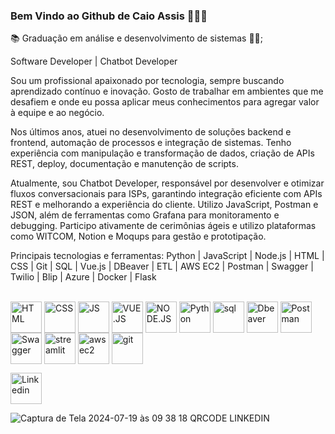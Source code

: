 ### Bem Vindo ao Github de Caio Assis 👋👨‍💻

📚 Graduação em análise e desenvolvimento de sistemas 👨‍💻;

Software Developer | Chatbot Developer

Sou um profissional apaixonado por tecnologia, sempre buscando aprendizado contínuo e inovação. Gosto de trabalhar em ambientes que me desafiem e onde eu possa aplicar meus conhecimentos para agregar valor à equipe e ao negócio.

Nos últimos anos, atuei no desenvolvimento de soluções backend e frontend, automação de processos e integração de sistemas. Tenho experiência com manipulação e transformação de dados, criação de APIs REST, deploy, documentação e manutenção de scripts.

Atualmente, sou Chatbot Developer, responsável por desenvolver e otimizar fluxos conversacionais para ISPs, garantindo integração eficiente com APIs REST e melhorando a experiência do cliente. Utilizo JavaScript, Postman e JSON, além de ferramentas como Grafana para monitoramento e debugging. Participo ativamente de cerimônias ágeis e utilizo plataformas como WITCOM, Notion e Moqups para gestão e prototipação.

Principais tecnologias e ferramentas:
Python | JavaScript | Node.js | HTML | CSS | Git | SQL | Vue.js | DBeaver | ETL | AWS EC2 | Postman | Swagger | Twilio | Blip | Azure | Docker | Flask


<div style="display:inline_block" >
<br>
<img align="center" alt="HTML" src="https://cdn-icons-png.flaticon.com/512/1051/1051277.png?w=360" style="height:50px; width:auto" target="_blank">
<img align="center" alt="CSS" src="https://upload.wikimedia.org/wikipedia/commons/thumb/6/62/CSS3_logo.svg/800px-CSS3_logo.svg.png" style="height:50px; width:auto" target="_blank">
<img align="center" alt="JS" src="https://upload.wikimedia.org/wikipedia/commons/3/3b/Javascript_Logo.png" style="height:50px; width:auto" target="_blank">
<img align="center" alt="VUE.JS" src="https://cdn.icon-icons.com/icons2/2415/PNG/512/vuejs_original_wordmark_logo_icon_146305.png" style="height:50px; width:auto" target="_blank">
<img align="center" alt="NODE.JS" src="https://www.svgrepo.com/show/376337/node-js.svg" style="height:50px; width:auto" target="_blank">
<img align="center" alt="Python" src="https://www.python.org/static/img/python-logo.png" style="height:50px; width:auto" target="_blank">
<img align="center" alt="sql" src="https://upload.wikimedia.org/wikipedia/commons/8/87/Sql_data_base_with_logo.png" style="height:50px; width:auto" target="_blank">
<img align="center" alt="Dbeaver" src="https://upload.wikimedia.org/wikipedia/commons/thumb/b/b5/DBeaver_logo.svg/256px-DBeaver_logo.svg.png?20210313151619" style="height:50px; width:auto" target="_blank">
<img align="center" alt="Postman" src="https://cdn.worldvectorlogo.com/logos/postman.svg" style="height:50px; width:auto" target="_blank">
<img align="center" alt="Swagger" src="https://logowik.com/content/uploads/images/swagger6360.jpg" style="height:50px; width:auto" target="_blank">
<img align="center" alt="streamlit" src="https://streamlit.io/images/brand/streamlit-mark-color.png" style="height:50px; width:auto" target="_blank">
<img align="center" alt="awsec2" src="https://static-media.hotmart.com/fYPiIKlZ1ZGc-M0McetCJBc6JDo=/600x600/smart/filters:format(jpg):background_color(white)/hotmart/product_contents/59d1201a-3167-4a35-918b-4f36e0df4a87/amazonec2supportservicesinPunePCMCIndia300x211.jpg" style="height:50px; width:auto" target="_blank">
<img align="center" alt="git" src="https://upload.wikimedia.org/wikipedia/commons/thumb/e/e0/Git-logo.svg/512px-Git-logo.svg.png" style="height:50px; width:auto" target="_blank">



[<img align="center" alt="Linkedin" src="https://marcas-logos.net/wp-content/uploads/2020/01/LinkedIn-Logo-1-600x375.png" style="height:50px; width:auto" target="_blank">](https://www.linkedin.com/in/caio-freire-lima-de-assis-7601004b/)


![Captura de Tela 2024-07-19 às 09 38 18](https://github.com/user-attachments/assets/ee99207c-247b-4d01-b0f5-0e86b2dcbd03)
  QRCODE LINKEDIN
 
  
<!--<img align="center" alt="C++" src="https://upload.wikimedia.org/wikipedia/commons/thumb/1/18/ISO_C%2B%2B_Logo.svg/1822px-ISO_C%2B%2B_Logo.svg.png" style="height:50px; width:auto" target="_blank"> -->
</div>

<!--
**caioassis-dev/caioassis-dev** is a ✨ _special_ ✨ repository because its `README.md` (this file) appears on your GitHub profile.

Here are some ideas to get you started:

- 🔭 I’m currently working on ...
- 🌱 I’m currently learning ...
- 👯 I’m looking to collaborate on ...
- 🤔 I’m looking for help with ...
- 💬 Ask me about ...
- 📫 How to reach me: ...
- 😄 Pronouns: ...
- ⚡ Fun fact: ...
-->
